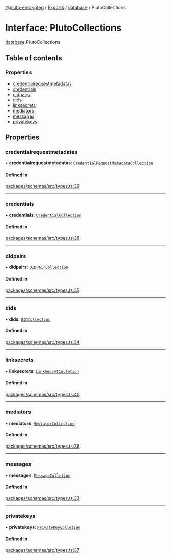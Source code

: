 [@pluto-encrypted](../README.md) / [Exports](../modules.md) / [database](../modules/database-1.md) / PlutoCollections

# Interface: PlutoCollections

[database](../modules/database-1.md).PlutoCollections

## Table of contents

### Properties

- [credentialrequestmetadatas](database-1.PlutoCollections.md#credentialrequestmetadatas)
- [credentials](database-1.PlutoCollections.md#credentials)
- [didpairs](database-1.PlutoCollections.md#didpairs)
- [dids](database-1.PlutoCollections.md#dids)
- [linksecrets](database-1.PlutoCollections.md#linksecrets)
- [mediators](database-1.PlutoCollections.md#mediators)
- [messages](database-1.PlutoCollections.md#messages)
- [privatekeys](database-1.PlutoCollections.md#privatekeys)

## Properties

### credentialrequestmetadatas

• **credentialrequestmetadatas**: [`CredentialRequestMetadataCollection`](../modules/database-1.md#credentialrequestmetadatacollection)

#### Defined in

[packages/schemas/src/types.ts:39](https://github.com/atala-community-projects/pluto-encrypted/blob/879549ef/packages/schemas/src/types.ts#L39)

___

### credentials

• **credentials**: [`CredentialCollection`](../modules/database-1.md#credentialcollection)

#### Defined in

[packages/schemas/src/types.ts:38](https://github.com/atala-community-projects/pluto-encrypted/blob/879549ef/packages/schemas/src/types.ts#L38)

___

### didpairs

• **didpairs**: [`DIDPairCollection`](../modules/database-1.md#didpaircollection)

#### Defined in

[packages/schemas/src/types.ts:35](https://github.com/atala-community-projects/pluto-encrypted/blob/879549ef/packages/schemas/src/types.ts#L35)

___

### dids

• **dids**: [`DIDCollection`](../modules/database-1.md#didcollection)

#### Defined in

[packages/schemas/src/types.ts:34](https://github.com/atala-community-projects/pluto-encrypted/blob/879549ef/packages/schemas/src/types.ts#L34)

___

### linksecrets

• **linksecrets**: [`LinkSecretColletion`](../modules/database-1.md#linksecretcolletion)

#### Defined in

[packages/schemas/src/types.ts:40](https://github.com/atala-community-projects/pluto-encrypted/blob/879549ef/packages/schemas/src/types.ts#L40)

___

### mediators

• **mediators**: [`MediatorCollection`](../modules/database-1.md#mediatorcollection)

#### Defined in

[packages/schemas/src/types.ts:36](https://github.com/atala-community-projects/pluto-encrypted/blob/879549ef/packages/schemas/src/types.ts#L36)

___

### messages

• **messages**: [`MessageColletion`](../modules/database-1.md#messagecolletion)

#### Defined in

[packages/schemas/src/types.ts:33](https://github.com/atala-community-projects/pluto-encrypted/blob/879549ef/packages/schemas/src/types.ts#L33)

___

### privatekeys

• **privatekeys**: [`PrivateKeyColletion`](../modules/database-1.md#privatekeycolletion)

#### Defined in

[packages/schemas/src/types.ts:37](https://github.com/atala-community-projects/pluto-encrypted/blob/879549ef/packages/schemas/src/types.ts#L37)
